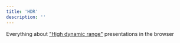 ```yaml
---
title: 'HDR'
description: ''
---
```


Everything about ["High dynamic range"](https://en.wikipedia.org/wiki/High_dynamic_range) presentations in the browser
